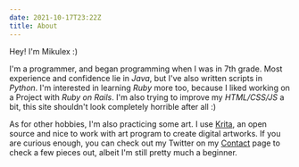 ```yaml
---
date: 2021-10-17T23:22Z
title: About
---
```


Hey! I'm Mikulex :)

I'm a programmer, and began programming when I was in 7th grade. Most experience and confidence lie in *Java*, but I've also written scripts in *Python*. I'm interested in learning *Ruby* more too, because I liked working on a Project with *Ruby on Rails*.
I'm also trying to improve my *HTML/CSS/JS* a bit, this site shouldn't look completely horrible after all :)

As for other hobbies, I'm also practicing some art. I use [Krita](https://krita.org/), an open source and nice to work with art program to create digital artworks. If you are curious enough, you can check out my Twitter on my [Contact](/contact.html) page to check a few pieces out, albeit I'm still pretty much a beginner.

